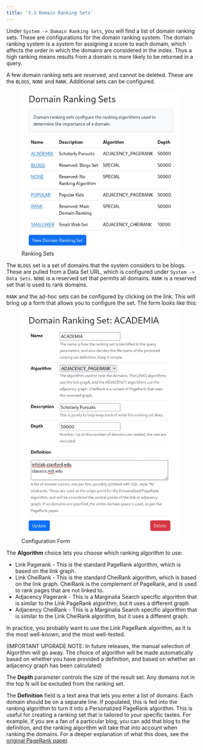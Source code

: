```yaml
---
title: '3.3 Domain Ranking Sets'
---
```


Under `System -> Domain Ranking Sets`, you will find a list of domain ranking sets.  These are configurations for the
domain ranking system.  The domain ranking system is a system for assigning a score to each domain, which affects the
order in which the domains are considered in the index.  Thus a high ranking means results from a domain is more likely 
to be returned in a query.

A few domain ranking sets are reserved, and cannot be deleted.  These are the `BLOGS`, `NONE` and `RANK`.  Additional
sets can be configured. 

<figure>
    <img src="domain_ranking_sets.webp" alt="Ranking Sets" />
    <figcaption>Ranking Sets</figcaption>
</figure>


The `BLOGS` set is a set of domains that the system considers to be blogs.  These are pulled from a Data Set URL, which
is configured under `System -> Data Sets`.  `NONE` is a reserved set that permits all domains.  `RANK` is a reserved set
that is used to rank domains. 

`RANK` and the ad-hoc sets can be configured by clicking on the link.  This will bring up a form that allows you to
configure the set.  The form looks like this:

<figure>
    <img src="add_edit_form.webp" alt="Add/Edit Form" />
    <figcaption>Configuration Form</figcaption>
</figure>

The **Algorithm** choice lets you choose which ranking algorithm to use:

* Link Pagerank - This is the standard PageRank algorithm, which is based on the link graph.
* Link CheiRank - This is the standard CheiRank algorithm, which is based on the link graph.  CheiRank is the
  complement of PageRank, and is used to rank pages that are not linked to.
* Adjacency Pagerank - This is a Marginalia Search specific algorithm that is similar to the Link PageRank algorithm, but
  it uses a different graph. 
* Adjacency CheiRank - This is a Marginalia Search specific algorithm that is similar to the Link CheiRank algorithm, but
  it uses a different graph. 

In practice, you probably want to use the Link PageRank algorithm, as it is the most well-known, and the most well-tested.

(IMPORTANT UPGRADE NOTE:  In future releases, the manual selection of Algorithm will go away.  The choice of algorithm will be made
automatically based on whether you have provided a definition, and based on whether an adjacency graph has been calculated)

The **Depth** parameter controls the size of the result set.  Any domains not in the top N will be excluded from the ranking set.

The **Definition** field is a text area that lets you enter a list of domains.  Each domain should be on a separate line.
If populated, this is fed into the ranking algorithm to turn it into a Personalized PageRank algorithm.  This is useful
for creating a ranking set that is tailored to your specific tastes.  For example, if you are a fan of a particular
blog, you can add that blog to the definition, and the ranking algorithm will take that into account when ranking the
domains.  For a deeper explanation of what this does, see the [original PageRank paper](https://www.cis.upenn.edu/~mkearns/teaching/NetworkedLife/pagerank.pdf).
